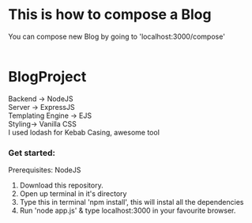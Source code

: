 # This is how to compose a Blog 
You can compose new Blog by going to 'localhost:3000/compose' 
<br>
<br>
# BlogProject
Backend -> NodeJS <br>
Server -> ExpressJS <br>
Templating Engine -> EJS <br>
Styling-> Vanilla CSS <br>
I used lodash for Kebab Casing, awesome tool <br>


### Get started:
Prerequisites: NodeJS
1) Download this repository.
2) Open up terminal in it's directory
3) Type this in terminal 'npm install', this will instal all the dependencies
4) Run 'node app.js' & type localhost:3000 in your favourite browser.
